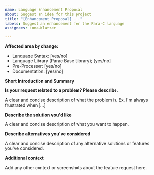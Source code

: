 ```yaml
---
name: Language Enhancement Proposal
about: Suggest an idea for this project
title: "[Enhancement Proposal] ..."
labels: Suggest an enhancement for the Para-C language
assignees: Luna-Klatzer

---
```


<!---
Note that any issue that does not follow this style, or does not contain the info filled out, will NOT be checked. It should contain every information the first time posting. 

Asking for info takes time that is unnecessarily wasted if it's not correctly posted here!
-->

**Affected area by change:**
- Language Syntax: [yes/no]
- Language Library (Parac Base Library); [yes/no]
- Pre-Processor: [yes/no]
- Documentation: [yes/no]

**Short Introduction and Summary**
<!---
Please keep it short and only add important info. Afterwards, add in the other items clearer and detailed info.
-->

**Is your request related to a problem? Please describe.**

A clear and concise description of what the problem is. Ex. I'm always frustrated when [...]

**Describe the solution you'd like**

A clear and concise description of what you want to happen.

**Describe alternatives you've considered**

A clear and concise description of any alternative solutions or features you've considered.

**Additional context**

Add any other context or screenshots about the feature request here.
